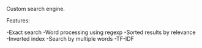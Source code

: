 Custom search engine.

Features:

-Exact search
-Word processing using regexp
-Sorted results by relevance
-Inverted index
-Search by multiple words
-TF-IDF
